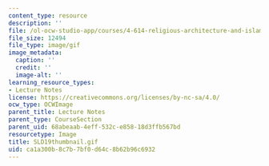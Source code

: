 ```yaml
---
content_type: resource
description: ''
file: /ol-ocw-studio-app/courses/4-614-religious-architecture-and-islamic-cultures-fall-2002/ca1a300b8c7b7bf0d64c8b62b96c6932_SLD19thumbnail.gif
file_size: 12494
file_type: image/gif
image_metadata:
  caption: ''
  credit: ''
  image-alt: ''
learning_resource_types:
- Lecture Notes
license: https://creativecommons.org/licenses/by-nc-sa/4.0/
ocw_type: OCWImage
parent_title: Lecture Notes
parent_type: CourseSection
parent_uid: 68abeaab-4eff-532c-e858-18d3ffb567bd
resourcetype: Image
title: SLD19thumbnail.gif
uid: ca1a300b-8c7b-7bf0-d64c-8b62b96c6932
---
```

